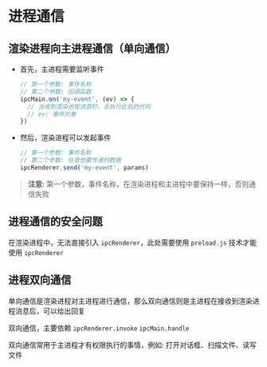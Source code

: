 # 进程通信

## 渲染进程向主进程通信（单向通信）

- 首先，主进程需要监听事件
  ```js
  // 第一个参数: 事件名称
  // 第二个参数: 回调函数
  ipcMain.on('my-event', (ev) => {
    // 当收到渲染进程消息时，会执行此处的代码
    // ev: 事件对象
  })
  ```
- 然后，渲染进程可以发起事件
  ```js
  // 第一个参数: 事件名称
  // 第二个参数: 任意想要传递的数据
  ipcRenderer.send('my-event', params)
  ```

> **注意:** 第一个参数，事件名称，在渲染进程和主进程中要保持一样，否则通信失败

## 进程通信的安全问题

在渲染进程中，无法直接引入 `ipcRenderer`，此处需要使用 `preload.js` 技术才能使用 `ipcRenderer`

## 进程双向通信

单向通信是渲染进程对主进程进行通信，那么双向通信则是主进程在接收到渲染进程消息后，可以给出回复

双向通信，主要依赖 `ipcRenderer.invoke` `ipcMain.handle`

双向通信常用于主进程才有权限执行的事情，例如: 打开对话框、扫描文件、读写文件